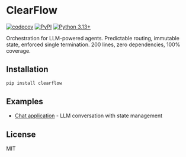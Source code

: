 # ClearFlow

[![codecov](https://codecov.io/gh/consent-ai/ClearFlow/graph/badge.svg?token=29YHLHUXN3)](https://codecov.io/gh/consent-ai/ClearFlow)
[![PyPI](https://badge.fury.io/py/clearflow.svg)](https://pypi.org/project/clearflow/)
[![Python 3.13+](https://img.shields.io/badge/python-3.13+-blue.svg)](https://www.python.org/downloads/)

Orchestration for LLM-powered agents. Predictable routing, immutable state, enforced single termination. 200 lines, zero dependencies, 100% coverage.

## Installation

```bash
pip install clearflow
```

## Examples

- [Chat application](examples/chat/) - LLM conversation with state management

## License

MIT